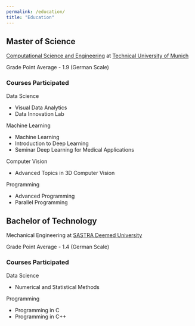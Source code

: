 ```yaml
---
permalink: /education/
title: "Education"
---
```


## Master of Science
 
[Computational Science and Engineering](https://www.tum.de/en/studies/degree-programs/detail/computational-science-and-engineering-cse-master-of-science-msc) at [Technical University of Munich](https://www.tum.de/en/)

Grade Point Average - 1.9 (German Scale)

### Courses Participated

Data Science

+ Visual Data Analytics
+ Data Innovation Lab

Machine Learning

+ Machine Learning
+ Introduction to Deep Learning
+ Seminar Deep Learning for Medical Applications

Computer Vision

+ Advanced Topics in 3D Computer Vision

Programming

+ Advanced Programming
+ Parallel Programming

## Bachelor of Technology
 
Mechanical Engineering at [SASTRA Deemed University](https://www.sastra.edu/)

Grade Point Average - 1.4 (German Scale)

### Courses Participated

Data Science

+ Numerical and Statistical Methods

Programming

+ Programming in C
+ Programming in C++

